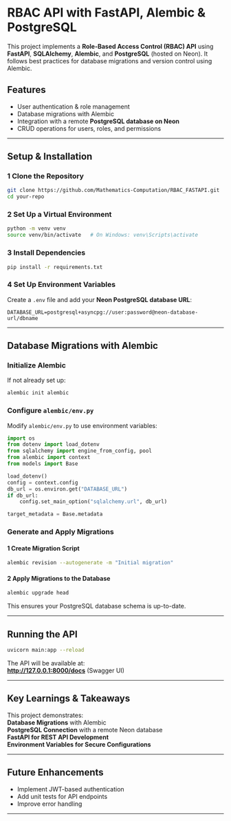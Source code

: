 

# **RBAC API with FastAPI, Alembic & PostgreSQL**  

This project implements a **Role-Based Access Control (RBAC) API** using **FastAPI**, **SQLAlchemy**, **Alembic**, and **PostgreSQL** (hosted on Neon). It follows best practices for database migrations and version control using Alembic.  

## **Features**  
- User authentication & role management  
- Database migrations with Alembic  
- Integration with a remote **PostgreSQL database on Neon**  
- CRUD operations for users, roles, and permissions  

---

## **Setup & Installation**  

### 1 **Clone the Repository**  
```bash
git clone https://github.com/Mathematics-Computation/RBAC_FASTAPI.git
cd your-repo
```

### 2 **Set Up a Virtual Environment**  
```bash
python -m venv venv
source venv/bin/activate   # On Windows: venv\Scripts\activate
```

### 3 **Install Dependencies**  
```bash
pip install -r requirements.txt
```

### 4 **Set Up Environment Variables**  
Create a `.env` file and add your **Neon PostgreSQL database URL**:  
```
DATABASE_URL=postgresql+asyncpg://user:password@neon-database-url/dbname
```

---

##  **Database Migrations with Alembic**  

### **Initialize Alembic**  
If not already set up:  
```bash
alembic init alembic
```

### **Configure `alembic/env.py`**  
Modify `alembic/env.py` to use environment variables:
```python
import os
from dotenv import load_dotenv
from sqlalchemy import engine_from_config, pool
from alembic import context
from models import Base

load_dotenv()
config = context.config
db_url = os.environ.get("DATABASE_URL")
if db_url:
    config.set_main_option("sqlalchemy.url", db_url)

target_metadata = Base.metadata
```

### **Generate and Apply Migrations**  
#### **1 Create Migration Script**  
```bash
alembic revision --autogenerate -m "Initial migration"
```
#### **2 Apply Migrations to the Database**  
```bash
alembic upgrade head
```
This ensures your PostgreSQL database schema is up-to-date.

---

##  **Running the API**  
```bash
uvicorn main:app --reload
```
The API will be available at:  
 **http://127.0.0.1:8000/docs** (Swagger UI)

---


## **Key Learnings & Takeaways**  
This project demonstrates:  
 **Database Migrations** with Alembic  
 **PostgreSQL Connection** with a remote Neon database  
 **FastAPI for REST API Development**  
 **Environment Variables for Secure Configurations**  

---

## **Future Enhancements**  
- Implement JWT-based authentication  
- Add unit tests for API endpoints  
- Improve error handling  

---


